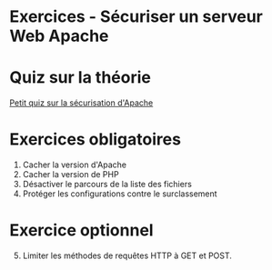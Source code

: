 # Exercices - Sécuriser un serveur Web Apache

# Quiz sur la théorie   

[Petit quiz sur la sécurisation d'Apache](https://forms.office.com/r/tiqW75PGse)  

# Exercices obligatoires 

1. Cacher la version d'Apache  
2. Cacher la version de PHP  
3. Désactiver le parcours de la liste des fichiers  
4. Protéger les configurations contre le surclassement 

# Exercice optionnel  

5. Limiter les méthodes de requêtes HTTP à GET et POST. 

